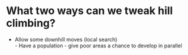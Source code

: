 # What two ways can we tweak hill climbing?
- Allow some downhill moves (local search)<br>- Have a population - give poor areas a chance to develop in parallel

